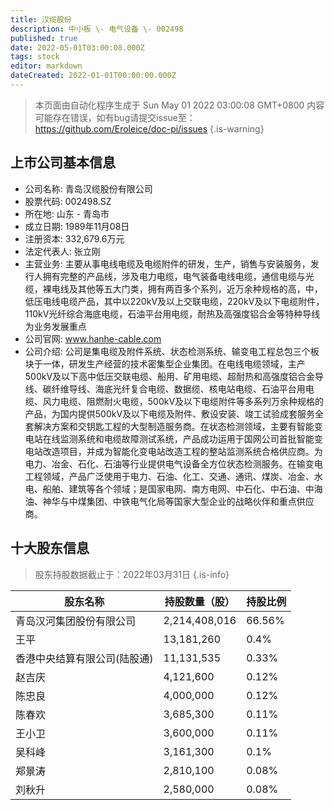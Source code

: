 ```yaml
---
title: 汉缆股份
description: 中小板 \- 电气设备 \- 002498
published: true
date: 2022-05-01T03:00:08.000Z
tags: stock
editor: markdown
dateCreated: 2022-01-01T00:00:00.000Z
---
```


> 本页面由自动化程序生成于 Sun May 01 2022 03:00:08 GMT+0800
> 内容可能存在错误，如有bug请提交issue至：https://github.com/Eroleice/doc-pi/issues
{.is-warning}

## 上市公司基本信息
- 公司名称: 青岛汉缆股份有限公司
- 股票代码: 002498.SZ
- 所在地: 山东 - 青岛市
- 成立日期: 1989年11月08日
- 注册资本: 332,679.6万元
- 法定代表人: 张立刚
- 主营业务: 主要从事电线电缆及电缆附件的研发，生产，销售与安装服务，发行人拥有完整的产品线，涉及电力电缆，电气装备电线电缆，通信电缆与光缆，裸电线及其他等五大门类，拥有两百多个系列，近万余种规格的高，中，低压电线电缆产品，其中以220kV及以上交联电缆，220kV及以下电缆附件，110kV光纤综合海底电缆，石油平台用电缆，耐热及高强度铝合金等特种导线为业务发展重点
- 公司官网: www.hanhe-cable.com
- 公司介绍: 公司是集电缆及附件系统、状态检测系统、输变电工程总包三个板块于一体，研发生产经营的技术密集型企业集团。在电线电缆领域，主产500kV及以下高中低压交联电缆、船用、矿用电缆、超耐热和高强度铝合金导线、碳纤维导线、海底光纤复合电缆、数据缆、核电站电缆、石油平台用电缆、风力电缆、阻燃耐火电缆，500kV及以下电缆附件等多系列万余种规格的产品，为国内提供500kV及以下电缆及附件、敷设安装、竣工试验成套服务全套解决方案和交钥匙工程的大型制造服务商。在状态检测领域，主要有智能变电站在线监测系统和电缆故障测试系统，产品成功运用于国网公司首批智能变电站改造项目，并成为智能化变电站改造工程的整站监测系统合格供应商。为电力、冶金、石化、石油等行业提供电气设备全方位状态检测服务。在输变电工程领域，产品广泛使用于电力、石油、化工、交通、通讯、煤炭、冶金、水电、船舶、建筑等各个领域；是国家电网、南方电网、中石化、中石油、中海油、神华与中煤集团、中铁电气化局等国家大型企业的战略伙伴和重点供应商。


## 十大股东信息
> 股东持股数据截止于：2022年03月31日
{.is-info}

| 股东名称 | 持股数量（股） | 持股比例 |
| --- | --- | --- |
| 青岛汉河集团股份有限公司 | 2,214,408,016 | 66.56% |
| 王平 | 13,181,260 | 0.4% |
| 香港中央结算有限公司(陆股通) | 11,131,535 | 0.33% |
| 赵吉庆 | 4,121,600 | 0.12% |
| 陈忠良 | 4,000,000 | 0.12% |
| 陈春欢 | 3,685,300 | 0.11% |
| 王小卫 | 3,600,000 | 0.11% |
| 吴科峰 | 3,161,300 | 0.1% |
| 郑景涛 | 2,810,100 | 0.08% |
| 刘秋升 | 2,580,000 | 0.08% |




